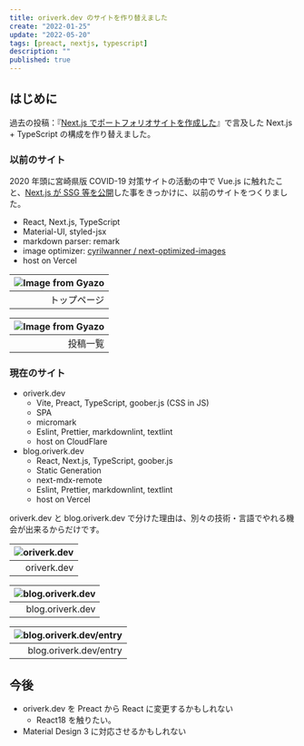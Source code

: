 ```yaml
---
title: oriverk.dev のサイトを作り替えました
create: "2022-01-25"
update: "2022-05-20"
tags: [preact, nextjs, typescript]
description: ""
published: true
---
```


## はじめに

過去の投稿：『[Next.js でポートフォリオサイトを作成した](https://blog.oriverk.dev/entry/2020/20200526-next-portfolio/)』で言及した Next.js + TypeScript の構成を作り替えました。

### 以前のサイト

2020 年頭に宮崎県版 COVID-19 対策サイトの活動の中で Vue.js に触れたこと、[Next.js が SSG 等を公開](https://nextjs.org/blog/next-9-3)した事をきっかけに、以前のサイトをつくりました。

- React, Next.js, TypeScript
- Material-UI, styled-jsx
- markdown parser: remark
- image optimizer: [cyrilwanner / next-optimized-images](https://github.com/cyrilwanner/next-optimized-images)
- host on Vercel

|![Image from Gyazo](https://i.gyazo.com/b3a6bea1c281fac879e9d9e0e824523a.jpg)|
|-:|
|トップページ|

|![Image from Gyazo](https://i.gyazo.com/e8558777eac747332b3130719f741adb.png)|
|-:|
|投稿一覧|

### 現在のサイト

- oriverk.dev
  - Vite, Preact, TypeScript, goober.js (CSS in JS)
  - SPA
  - micromark
  - Eslint, Prettier, markdownlint, textlint
  - host on CloudFlare
- blog.oriverk.dev
  - React, Next.js, TypeScript, goober.js
  - Static Generation
  - next-mdx-remote
  - Eslint, Prettier, markdownlint, textlint
  - host on Vercel

oriverk.dev と blog.oriverk.dev で分けた理由は、別々の技術・言語でやれる機会が出来るからだけです。

|![oriverk.dev](https://i.imgur.com/H29hzzB.webp)|
|-:|
|oriverk.dev|

|![blog.oriverk.dev](https://i.imgur.com/9rMMOeQ.webp)|
|-:|
|blog.oriverk.dev|

|![blog.oriverk.dev/entry](https://i.imgur.com/2nztEhZ.webp)|
|-:|
|blog.oriverk.dev/entry|

## 今後

- oriverk.dev を Preact から React に変更するかもしれない
  - React18 を触りたい。
- Material Design 3 に対応させるかもしれない
